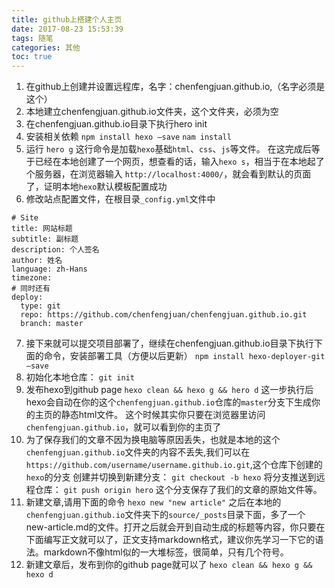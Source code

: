 ```yaml
---
title: github上搭建个人主页
date: 2017-08-23 15:53:39
tags: 随笔
categories: 其他
toc: true
---
```

1. 在github上创建并设置远程库，名字：chenfengjuan.github.io,（名字必须是这个）
2. 本地建立chenfengjuan.github.io文件夹，这个文件夹，必须为空
3. 在chenfengjuan.github.io目录下执行hero init
4. 安装相关依赖
`npm install hexo —save`
`nam install`
5. 运行  `hero g`
这行命令是加载`hexo`基础`html`、`css`、`js`等文件。
在这完成后等于已经在本地创建了一个网页，想查看的话，输入`hexo s`，相当于在本地起了个服务器，在浏览器输入 `http://localhost:4000/`，就会看到默认的页面了，证明本地`hexo`默认模板配置成功
6. 修改站点配置文件，在根目录`_config.yml`文件中 
```
# Site
title: 网站标题
subtitle: 副标题
description: 个人签名
author: 姓名
language: zh-Hans
timezone:
# 同时还有
deploy:
  type: git
  repo: https://github.com/chenfengjuan/chenfengjuan.github.io.git
  branch: master
  ```
7. 接下来就可以提交项目部署了，继续在chenfengjuan.github.io目录下执行下面的命令，安装部署工具（方便以后更新）
`npm install hexo-deployer-git —save`
8. 初始化本地仓库：
`git init`
9. 发布hexo到github page
`hexo clean && hexo g && hero d`
这一步执行后hexo会自动在你的这个`chenfengjuan.github.io`仓库的`master`分支下生成你的主页的静态html文件。
这个时候其实你只要在浏览器里访问`chenfengjuan.github.io`，就可以看到你的主页了
10. 为了保存我们的文章不因为换电脑等原因丢失，也就是本地的这个`chenfengjuan.github.io`文件夹的内容不丢失,我们可以在`https://github.com/username/username.github.io.git`,这个仓库下创建的`hexo`的分支
创建并切换到新建分支：
`git checkout -b hexo`
将分支推送到远程仓库：
`git push origin hero`
这个分支保存了我们的文章的原始文件等。
11. 新建文章,请用下面的命令
`hexo new "new article"`
之后在本地的`chenfengjuan.github.io`文件夹下的`source/_posts`目录下面，多了一个new-article.md的文件。打开之后就会开到自动生成的标题等内容，你只要在下面编写正文就可以了，正文支持markdown格式，建议你先学习一下它的语法。markdown不像html似的一大堆标签，很简单，只有几个符号。
12. 新建文章后，发布到你的github page就可以了
`hexo clean && hexo g && hexo d`
